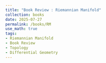 ```yaml
---
title: "Book Review : Riemannian Manifold"
collection: books
date: 2025-07-27
permalink: /books/RM
use_math: true
tags:
- Riemannian Manifold
- Book Review
- Topology
- Differential Geometry
---
```


